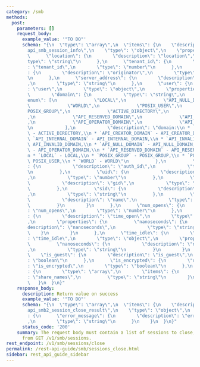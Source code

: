```yaml
---
category: /smb
methods:
  post:
    parameters: []
    request_body:
      example_value: '"TO DO"'
      schema: "{\n  \"type\": \"array\",\n  \"items\": {\n    \"description\": \"\
        api_smb_session_info\",\n    \"type\": \"object\",\n    \"properties\": {\n\
        \      \"location\": {\n        \"description\": \"location\",\n        \"\
        type\": \"string\"\n      },\n      \"tenant_id\": {\n        \"description\"\
        : \"tenant_id\",\n        \"type\": \"number\"\n      },\n      \"originator\"\
        : {\n        \"description\": \"originator\",\n        \"type\": \"string\"\
        \n      },\n      \"server_address\": {\n        \"description\": \"server_address\"\
        ,\n        \"type\": \"string\"\n      },\n      \"user\": {\n        \"description\"\
        : \"user\",\n        \"type\": \"object\",\n        \"properties\": {\n  \
        \        \"domain\": {\n            \"type\": \"string\",\n            \"\
        enum\": [\n              \"LOCAL\",\n              \"API_NULL_DOMAIN\",\n\
        \              \"WORLD\",\n              \"POSIX_USER\",\n              \"\
        POSIX_GROUP\",\n              \"ACTIVE_DIRECTORY\",\n              \"API_INVALID_DOMAIN\"\
        ,\n              \"API_RESERVED_DOMAIN\",\n              \"API_INTERNAL_DOMAIN\"\
        ,\n              \"API_OPERATOR_DOMAIN\",\n              \"API_CREATOR_DOMAIN\"\
        \n            ],\n            \"description\": \"domain:\\n * `ACTIVE_DIRECTORY`\
        \ - ACTIVE_DIRECTORY,\\n * `API_CREATOR_DOMAIN` - API_CREATOR_DOMAIN,\\n *\
        \ `API_INTERNAL_DOMAIN` - API_INTERNAL_DOMAIN,\\n * `API_INVALID_DOMAIN` -\
        \ API_INVALID_DOMAIN,\\n * `API_NULL_DOMAIN` - API_NULL_DOMAIN,\\n * `API_OPERATOR_DOMAIN`\
        \ - API_OPERATOR_DOMAIN,\\n * `API_RESERVED_DOMAIN` - API_RESERVED_DOMAIN,\\\
        n * `LOCAL` - LOCAL,\\n * `POSIX_GROUP` - POSIX_GROUP,\\n * `POSIX_USER` -\
        \ POSIX_USER,\\n * `WORLD` - WORLD\"\n          },\n          \"auth_id\"\
        : {\n            \"description\": \"auth_id\",\n            \"type\": \"string\"\
        \n          },\n          \"uid\": {\n            \"description\": \"uid\"\
        ,\n            \"type\": \"number\"\n          },\n          \"gid\": {\n\
        \            \"description\": \"gid\",\n            \"type\": \"number\"\n\
        \          },\n          \"sid\": {\n            \"description\": \"sid\"\
        ,\n            \"type\": \"string\"\n          },\n          \"name\": {\n\
        \            \"description\": \"name\",\n            \"type\": \"string\"\n\
        \          }\n        }\n      },\n      \"num_opens\": {\n        \"description\"\
        : \"num_opens\",\n        \"type\": \"number\"\n      },\n      \"time_open\"\
        : {\n        \"description\": \"time_open\",\n        \"type\": \"object\"\
        ,\n        \"properties\": {\n          \"nanoseconds\": {\n            \"\
        description\": \"nanoseconds\",\n            \"type\": \"string\"\n      \
        \    }\n        }\n      },\n      \"time_idle\": {\n        \"description\"\
        : \"time_idle\",\n        \"type\": \"object\",\n        \"properties\": {\n\
        \          \"nanoseconds\": {\n            \"description\": \"nanoseconds\"\
        ,\n            \"type\": \"string\"\n          }\n        }\n      },\n  \
        \    \"is_guest\": {\n        \"description\": \"is_guest\",\n        \"type\"\
        : \"boolean\"\n      },\n      \"is_encrypted\": {\n        \"description\"\
        : \"is_encrypted\",\n        \"type\": \"boolean\"\n      },\n      \"share_names\"\
        : {\n        \"type\": \"array\",\n        \"items\": {\n          \"description\"\
        : \"share_names\",\n          \"type\": \"string\"\n        }\n      }\n \
        \   }\n  }\n}"
    response_body:
      description: Return value on success
      example_value: '"TO DO"'
      schema: "{\n  \"type\": \"array\",\n  \"items\": {\n    \"description\": \"\
        api_smb2_session_close_result\",\n    \"type\": \"object\",\n    \"properties\"\
        : {\n      \"error_message\": {\n        \"description\": \"error_message\"\
        ,\n        \"type\": \"string\"\n      }\n    }\n  }\n}"
      status_code: '200'
    summary: The request body must contain a list of sessions to close, as returned
      from GET /v1/smb/sessions.
rest_endpoint: /v1/smb/sessions/close
permalink: /rest-api-guide/smb/sessions_close.html
sidebar: rest_api_guide_sidebar
---
```

